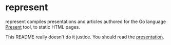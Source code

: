 represent
=========

represent compiles presentations and articles authored for the Go language [Present](http://talks.golang.org/2012/go-docs.slide#21) tool, to static HTML pages.

This README really doesn't do it justice. You should read the [presentation](https://cmars.github.io/represent).
